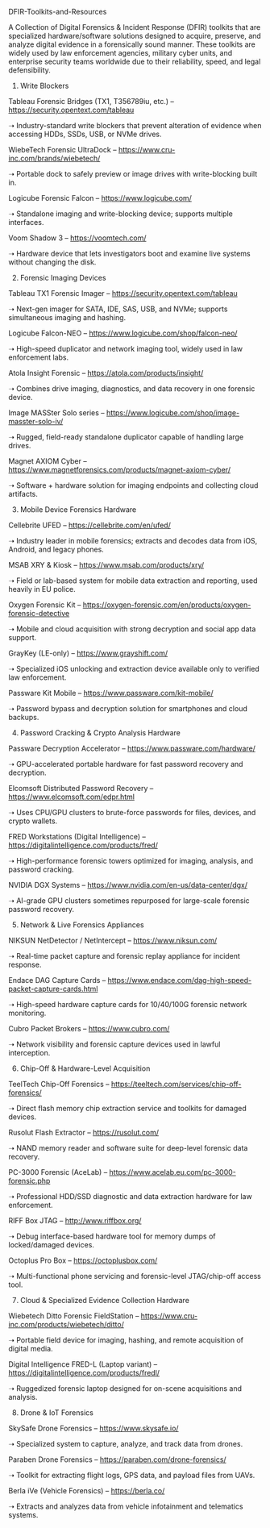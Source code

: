 DFIR-Toolkits-and-Resources

 A Collection of Digital Forensics & Incident Response (DFIR) toolkits that are specialized hardware/software solutions designed to acquire, preserve, and analyze digital evidence in a forensically sound manner. These toolkits are widely used by law enforcement agencies, military cyber units, and enterprise security teams worldwide due to their reliability, speed, and legal defensibility. 

 1. Write Blockers

Tableau Forensic Bridges (TX1, T356789iu, etc.) – https://security.opentext.com/tableau

➝ Industry-standard write blockers that prevent alteration of evidence when accessing HDDs, SSDs, USB, or NVMe drives.

WiebeTech Forensic UltraDock – https://www.cru-inc.com/brands/wiebetech/

➝ Portable dock to safely preview or image drives with write-blocking built in.

Logicube Forensic Falcon – https://www.logicube.com/

➝ Standalone imaging and write-blocking device; supports multiple interfaces.

Voom Shadow 3 – https://voomtech.com/

➝ Hardware device that lets investigators boot and examine live systems without changing the disk.

2. Forensic Imaging Devices

Tableau TX1 Forensic Imager – https://security.opentext.com/tableau

➝ Next-gen imager for SATA, IDE, SAS, USB, and NVMe; supports simultaneous imaging and hashing.

Logicube Falcon-NEO – https://www.logicube.com/shop/falcon-neo/

➝ High-speed duplicator and network imaging tool, widely used in law enforcement labs.

Atola Insight Forensic – https://atola.com/products/insight/

➝ Combines drive imaging, diagnostics, and data recovery in one forensic device.

Image MASSter Solo series – https://www.logicube.com/shop/image-masster-solo-iv/

➝ Rugged, field-ready standalone duplicator capable of handling large drives.

Magnet AXIOM Cyber – https://www.magnetforensics.com/products/magnet-axiom-cyber/

➝ Software + hardware solution for imaging endpoints and collecting cloud artifacts.

3. Mobile Device Forensics Hardware

Cellebrite UFED – https://cellebrite.com/en/ufed/

➝ Industry leader in mobile forensics; extracts and decodes data from iOS, Android, and legacy phones.

MSAB XRY & Kiosk – https://www.msab.com/products/xry/

➝ Field or lab-based system for mobile data extraction and reporting, used heavily in EU police.

Oxygen Forensic Kit – https://oxygen-forensic.com/en/products/oxygen-forensic-detective

➝ Mobile and cloud acquisition with strong decryption and social app data support.

GrayKey (LE-only) – https://www.grayshift.com/

➝ Specialized iOS unlocking and extraction device available only to verified law enforcement.

Passware Kit Mobile – https://www.passware.com/kit-mobile/

➝ Password bypass and decryption solution for smartphones and cloud backups.

4. Password Cracking & Crypto Analysis Hardware

Passware Decryption Accelerator – https://www.passware.com/hardware/

➝ GPU-accelerated portable hardware for fast password recovery and decryption.

Elcomsoft Distributed Password Recovery – https://www.elcomsoft.com/edpr.html

➝ Uses CPU/GPU clusters to brute-force passwords for files, devices, and crypto wallets.

FRED Workstations (Digital Intelligence) – https://digitalintelligence.com/products/fred/

➝ High-performance forensic towers optimized for imaging, analysis, and password cracking.

NVIDIA DGX Systems – https://www.nvidia.com/en-us/data-center/dgx/

➝ AI-grade GPU clusters sometimes repurposed for large-scale forensic password recovery.

5. Network & Live Forensics Appliances

NIKSUN NetDetector / NetIntercept – https://www.niksun.com/

➝ Real-time packet capture and forensic replay appliance for incident response.

Endace DAG Capture Cards – https://www.endace.com/dag-high-speed-packet-capture-cards.html

➝ High-speed hardware capture cards for 10/40/100G forensic network monitoring.

Cubro Packet Brokers – https://www.cubro.com/

➝ Network visibility and forensic capture devices used in lawful interception.

6. Chip-Off & Hardware-Level Acquisition

TeelTech Chip-Off Forensics – https://teeltech.com/services/chip-off-forensics/

➝ Direct flash memory chip extraction service and toolkits for damaged devices.

Rusolut Flash Extractor – https://rusolut.com/

➝ NAND memory reader and software suite for deep-level forensic data recovery.

PC-3000 Forensic (AceLab) – https://www.acelab.eu.com/pc-3000-forensic.php

➝ Professional HDD/SSD diagnostic and data extraction hardware for law enforcement.

RIFF Box JTAG – http://www.riffbox.org/

➝ Debug interface-based hardware tool for memory dumps of locked/damaged devices.

Octoplus Pro Box – https://octoplusbox.com/

➝ Multi-functional phone servicing and forensic-level JTAG/chip-off access tool.

7. Cloud & Specialized Evidence Collection Hardware

Wiebetech Ditto Forensic FieldStation – https://www.cru-inc.com/products/wiebetech/ditto/

➝ Portable field device for imaging, hashing, and remote acquisition of digital media.

Digital Intelligence FRED-L (Laptop variant) – https://digitalintelligence.com/products/fredl/

➝ Ruggedized forensic laptop designed for on-scene acquisitions and analysis.

8. Drone & IoT Forensics

SkySafe Drone Forensics – https://www.skysafe.io/

➝ Specialized system to capture, analyze, and track data from drones.

Paraben Drone Forensics – https://paraben.com/drone-forensics/

➝ Toolkit for extracting flight logs, GPS data, and payload files from UAVs.

Berla iVe (Vehicle Forensics) – https://berla.co/

➝ Extracts and analyzes data from vehicle infotainment and telematics systems.



